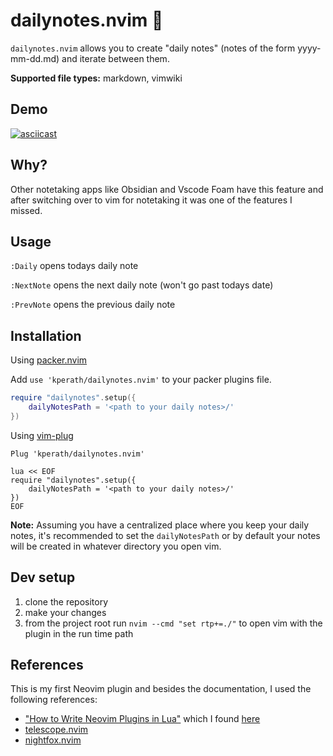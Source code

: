 # dailynotes.nvim 📝

`dailynotes.nvim` allows you to create "daily notes" (notes of the form yyyy-mm-dd.md) and iterate between them.

**Supported file types:** markdown, vimwiki

## Demo
[![asciicast](https://asciinema.org/a/G3NQAVbO0iJays5xIfi8Ej8Yv.svg)](https://asciinema.org/a/G3NQAVbO0iJays5xIfi8Ej8Yv)

## Why?
Other notetaking apps like Obsidian and Vscode Foam have this feature and after switching over to vim for notetaking it was one of the features I missed.

## Usage
`:Daily` opens todays daily note

`:NextNote` opens the next daily note (won't go past todays date)

`:PrevNote` opens the previous daily note

## Installation
Using [packer.nvim](https://github.com/wbthomason/packer.nvim)

Add `use 'kperath/dailynotes.nvim'` to your packer plugins file.
```lua
require "dailynotes".setup({
    dailyNotesPath = '<path to your daily notes>/'
})
```

Using [vim-plug](https://github.com/junegunn/vim-plug)
```vim
Plug 'kperath/dailynotes.nvim'

lua << EOF
require "dailynotes".setup({
    dailyNotesPath = '<path to your daily notes>/'
})
EOF
```

**Note:** Assuming you have a centralized place where you keep your daily notes, it's recommended to set the `dailyNotesPath` or by default your notes will be created in whatever directory you open vim.

## Dev setup
1. clone the repository
2. make your changes
3. from the project root run `nvim --cmd "set rtp+=./"` to open vim with the plugin in the run time path

## References
This is my first Neovim plugin and besides the documentation, I used the following references:
- ["How to Write Neovim Plugins in Lua"](https://dev.to/2nit/how-to-write-neovim-plugins-in-lua-5cca) which I found [here](https://github.com/nanotee/nvim-lua-guide)
- [telescope.nvim](https://github.com/nvim-telescope/telescope.nvim)
- [nightfox.nvim](https://github.com/EdenEast/nightfox.nvim)

